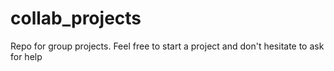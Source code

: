 # collab_projects
Repo for group projects. Feel free to start a project and don't hesitate to ask for help
